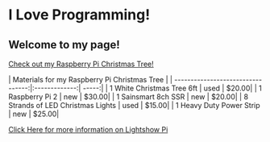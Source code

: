 # I Love Programming!

## Welcome to my page!



[Check out my Raspberry Pi Christmas Tree!](https://www.youtube.com/watch?v=uhDK_957jHw)


| Materials for my Raspberry Pi Christmas Tree              |
| ---------------------------------:|:-------------:| -----:|
| 1 White Christmas Tree 6ft        | used          | $20.00|
| 1 Raspberry Pi 2                  | new           | $30.00|
| 1 Sainsmart 8ch SSR               | new           | $20.00|
| 8 Strands of LED Christmas Lights | used          | $15.00|
| 1 Heavy Duty Power Strip          | new           | $25.00|



[Click Here for more information on Lightshow Pi](https://bitbucket.org/togiles/lightshowpi.git)
